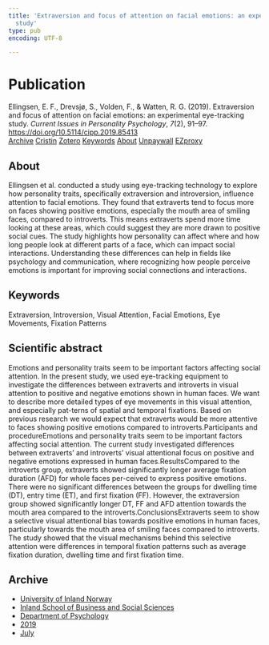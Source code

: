 ```yaml
---
title: 'Extraversion and focus of attention on facial emotions: an experimental eye-tracking
  study'
type: pub
encoding: UTF-8

---
```

<h1>Publication</h1>
<article id="csl-bib-container-JKGTRA69" class="csl-bib-container">
  <div class="csl-bib-body"> <div class="csl-entry">Ellingsen, E. F., Drevsjø, S., Volden, F., &#38; Watten, R. G. (2019). Extraversion and focus of attention on facial emotions: an experimental eye-tracking study. <i>Current Issues in Personality Psychology</i>, <i>7</i>(2), 91–97. <a href="https://doi.org/10.5114/cipp.2019.85413">https://doi.org/10.5114/cipp.2019.85413</a></div> </div>
  <div class="csl-bib-buttons">
    <a href="#taxonomy-article-JKGTRA69" alt="archive" class="csl-bib-button">Archive</a>
    <a href="https://app.cristin.no/results/show.jsf?id=1709281" alt="Cristin" class="csl-bib-button">Cristin</a>
    <a href="http://zotero.org/groups/5881554/items/JKGTRA69" alt="Zotero" class="csl-bib-button">Zotero</a>
    <a href="#keywords-article-JKGTRA69" alt="keywords" class="csl-bib-button">Keywords</a>
    <a href="#about-article-JKGTRA69" alt="about_pub" class="csl-bib-button">About</a>
    <a href="https://www.termedia.pl/Journal/-75/pdf-36761-10?filename=91-97 Watten Extraversion and focus.pdf" alt="Unpaywall" class="csl-bib-button">Unpaywall</a>
    <a href="https://www.termedia.pl/Journal/-75/pdf-36761-10?filename=91-97 Watten Extraversion and focus.pdf" alt="EZproxy" class="csl-bib-button">EZproxy</a>
  </div>
  <div id="csl-bib-meta-container-JKGTRA69"></div>
</article>
<div id="csl-bib-meta-JKGTRA69" class="csl-bib-meta">
  <article id="about-article-JKGTRA69" class="about_pub-article">
    <h1>About</h1>
    Ellingsen et al. conducted a study using eye-tracking technology to explore how personality traits, specifically extraversion and introversion, influence attention to facial emotions. They found that extraverts tend to focus more on faces showing positive emotions, especially the mouth area of smiling faces, compared to introverts. This means extraverts spend more time looking at these areas, which could suggest they are more drawn to positive social cues. The study highlights how personality can affect where and how long people look at different parts of a face, which can impact social interactions. Understanding these differences can help in fields like psychology and communication, where recognizing how people perceive emotions is important for improving social connections and interactions.
  </article>
  <article id="keywords-article-JKGTRA69" class="keywords-article">
    <h1>Keywords</h1>
    Extraversion, Introversion, Visual Attention, Facial Emotions, Eye Movements, Fixation Patterns
  </article>
  <article id="abstract-article-JKGTRA69" class="abstract-article">
    <h1>Scientific abstract</h1>
    Emotions and personality traits seem to be important factors affecting social attention. In the present study, we used eye-tracking equipment to investigate the differences between extraverts and introverts in visual attention to positive and negative emotions shown in human faces. We want to describe more detailed types of eye movements in this visual attention, and especially pat-terns of spatial and temporal fixations. Based on previous research we would expect that extraverts would be more attentive to faces showing positive emotions compared to introverts.Participants and procedureEmotions and personality traits seem to be important factors affecting social attention. The current study investigated differences between extraverts’ and introverts’ visual attentional focus on positive and negative emotions expressed in human faces.ResultsCompared to the introverts group, extraverts showed significantly longer average fixation duration (AFD) for whole faces per-ceived to express positive emotions. There were no significant differences between the groups for dwelling time (DT), entry time (ET), and first fixation (FF). However, the extraversion group showed significantly longer DT, FF and AFD attention towards the mouth area compared to the introverts.ConclusionsExtraverts seem to show a selective visual attentional bias towards positive emotions in human faces, particularly towards the mouth area of smiling faces compared to introverts. The study showed that the visual mechanisms behind this selective attention were differences in temporal fixation patterns such as average fixation duration, dwelling time and first fixation time.
  </article>
  <article id="taxonomy-article-JKGTRA69" class="taxonomy-article">
    <h1>Archive</h1>
    <ul>
      <li>
        <a href="/en/archive/?key=3DCRN523">University of Inland Norway</a>
      </li>
      <li>
        <a href="/en/archive/?key=DU8Q9LN9">Inland School of Business and Social Sciences</a>
      </li>
      <li>
        <a href="/en/archive/?key=KTD9NXA8">Department of Psychology</a>
      </li>
      <li>
        <a href="/en/archive/?key=37B43Z6Y">2019</a>
      </li>
      <li>
        <a href="/en/archive/?key=CSRDWFQV">July</a>
      </li>
    </ul>
  </article>
</div>
